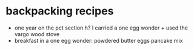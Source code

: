 # backpacking recipes

- one year on the pct section h?  I carried a one egg wonder + used the vargo wood stove
- breakfast in a one egg wonder: powdered butter eggs pancake mix
